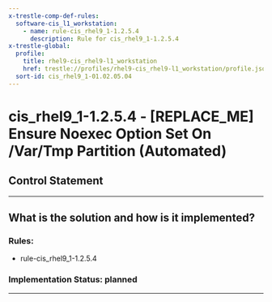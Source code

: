 ```yaml
---
x-trestle-comp-def-rules:
  software-cis_l1_workstation:
    - name: rule-cis_rhel9_1-1.2.5.4
      description: Rule for cis_rhel9_1-1.2.5.4
x-trestle-global:
  profile:
    title: rhel9-cis_rhel9-l1_workstation
    href: trestle://profiles/rhel9-cis_rhel9-l1_workstation/profile.json
  sort-id: cis_rhel9_1-01.02.05.04
---
```


# cis_rhel9_1-1.2.5.4 - \[REPLACE_ME\] Ensure Noexec Option Set On /Var/Tmp Partition (Automated)

## Control Statement

______________________________________________________________________

## What is the solution and how is it implemented?

<!-- For implementation status enter one of: implemented, partial, planned, alternative, not-applicable -->

<!-- Note that the list of rules under ### Rules: is read-only and changes will not be captured after assembly to JSON -->

<!-- Add control implementation description here for control: cis_rhel9_1-1.2.5.4 -->

### Rules:

  - rule-cis_rhel9_1-1.2.5.4

### Implementation Status: planned

______________________________________________________________________
